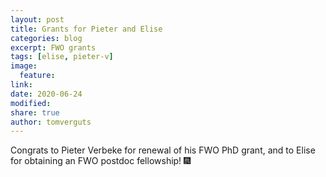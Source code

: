 ```yaml
---
layout: post
title: Grants for Pieter and Elise
categories: blog
excerpt: FWO grants
tags: [elise, pieter-v]
image:
  feature:
link:
date: 2020-06-24 
modified:
share: true
author: tomverguts
---
```


Congrats to Pieter Verbeke for renewal of his FWO PhD grant, and to Elise for obtaining an FWO postdoc fellowship! :fireworks: 

